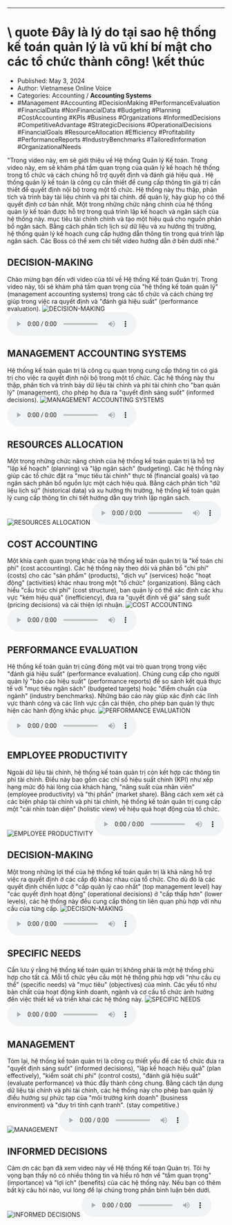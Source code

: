 
---

# \ quote Đây là lý do tại sao hệ thống kế toán quản lý là vũ khí bí mật cho các tổ chức thành công! \kết thúc

- Published: May 3, 2024
- Author: Vietnamese Online Voice
- Categories: Accounting / **Accounting Systems**
- #Management #Accounting #DecisionMaking #PerformanceEvaluation #FinancialData #NonFinancialData #Budgeting #Planning #CostAccounting #KPIs #Business #Organizations #InformedDecisions #CompetitiveAdvantage #StrategicDecisions #OperationalDecisions #FinancialGoals #ResourceAllocation #Efficiency #Profitability #PerformanceReports #IndustryBenchmarks #TailoredInformation #OrganizationalNeeds

"Trong video này, em sẽ giới thiệu về Hệ thống Quản lý Kế toán. Trong video này, em sẽ khám phá tầm quan trọng của quản lý kế hoạch hệ thống trong tổ chức và cách chúng hỗ trợ quyết định và đánh giá hiệu quả . Hệ thống quản lý kế toán là công cụ cần thiết để cung cấp thông tin giá trị cần thiết để quyết định nội bộ trong một tổ chức. Hệ thống này thu thập, phân tích và trình bày tài liệu chính và phi tài chính. để quản lý, hãy giúp họ có thể quyết định cơ bản nhất. Một trong những chức năng chính của hệ thống quản lý kế toán được hỗ trợ trong quá trình lập kế hoạch và ngân sách của hệ thống này. mục tiêu tài chính chính và tạo một hiệu quả cho nguồn phân bổ ngân sách. Bằng cách phân tích lịch sử dữ liệu và xu hướng thị trường, hệ thống quản lý kế hoạch cung cấp hướng dẫn thông tin trong quá trình lập ngân sách. Các Boss có thể xem chi tiết video hướng dẫn ở bên dưới nhé."


## DECISION-MAKING

Chào mừng bạn đến với video của tôi về Hệ thống Kế toán Quản trị. Trong video này, tôi sẽ khám phá tầm quan trọng của "hệ thống kế toán quản lý" (management accounting systems) trong các tổ chức và cách chúng trợ giúp trong việc ra quyết định và "đánh giá hiệu suất" (performance evaluation).
![DECISION-MAKING](https://http-archiver-apis-production-80.schnworks.com/storage/images/transitions/2024-05-03/transition-11124442381-Montserrat-ExtraBold-004895.jpg)
<audio controls>
    <source src="https://http-archiver-apis-production-80.schnworks.com/storage/storage/audio/file-31974221200.mp3" type="audio/mpeg">
</audio>



## MANAGEMENT ACCOUNTING SYSTEMS

Hệ thống kế toán quản trị là công cụ quan trọng cung cấp thông tin có giá trị cho việc ra quyết định nội bộ trong một tổ chức. Các hệ thống này thu thập, phân tích và trình bày dữ liệu tài chính và phi tài chính cho "ban quản lý" (management), cho phép họ đưa ra "quyết định sáng suốt" (informed decisions).
![MANAGEMENT ACCOUNTING SYSTEMS](https://http-archiver-apis-production-80.schnworks.com/storage/images/transitions/2024-05-03/transition--5911204659-Montserrat-Medium-1A237E.jpg)
<audio controls>
    <source src="https://http-archiver-apis-production-80.schnworks.com/storage/storage/audio/file-13230673476.mp3" type="audio/mpeg">
</audio>



## RESOURCES ALLOCATION

Một trong những chức năng chính của hệ thống kế toán quản trị là hỗ trợ "lập kế hoạch" (planning) và "lập ngân sách" (budgeting). Các hệ thống này giúp các tổ chức đặt ra "mục tiêu tài chính" thực tế (financial goals) và tạo ngân sách phân bổ nguồn lực một cách hiệu quả. Bằng cách phân tích "dữ liệu lịch sử" (historical data) và xu hướng thị trường, hệ thống kế toán quản lý cung cấp thông tin chi tiết hướng dẫn quy trình lập ngân sách.
![RESOURCES ALLOCATION](https://http-archiver-apis-production-80.schnworks.com/storage/images/transitions/2024-05-03/transition--25276967468-Montserrat-SemiBold-880E4F.jpg)
<audio controls>
    <source src="https://http-archiver-apis-production-80.schnworks.com/storage/storage/audio/file-87455662770.mp3" type="audio/mpeg">
</audio>



## COST ACCOUNTING

Một khía cạnh quan trọng khác của hệ thống kế toán quản trị là "kế toán chi phí" (cost accounting). Các hệ thống này theo dõi và phân bổ "chi phí" (costs) cho các "sản phẩm" (products), "dịch vụ" (services) hoặc "hoạt động" (activities) khác nhau trong một "tổ chức" (organization). Bằng cách hiểu "cấu trúc chi phí" (cost structure), ban quản lý có thể xác định các khu vực "kém hiệu quả" (inefficiency), đưa ra "quyết định về giá" sáng suốt (pricing decisions) và cải thiện lợi nhuận.
![COST ACCOUNTING](https://http-archiver-apis-production-80.schnworks.com/storage/images/transitions/2024-05-03/transition-1704772802-Montserrat-SemiBold-9C27B0.jpg)
<audio controls>
    <source src="https://http-archiver-apis-production-80.schnworks.com/storage/storage/audio/file-24445662190.mp3" type="audio/mpeg">
</audio>



## PERFORMANCE EVALUATION

Hệ thống kế toán quản trị cũng đóng một vai trò quan trọng trong việc "đánh giá hiệu suất" (performance evaluation). Chúng cung cấp cho người quản lý "báo cáo hiệu suất" (performance reports) để so sánh kết quả thực tế với "mục tiêu ngân sách" (budgeted targets) hoặc "điểm chuẩn của ngành" (industry benchmarks). Những báo cáo này giúp xác định các lĩnh vực thành công và các lĩnh vực cần cải thiện, cho phép ban quản lý thực hiện các hành động khắc phục.
![PERFORMANCE EVALUATION](https://http-archiver-apis-production-80.schnworks.com/storage/images/transitions/2024-05-03/transition-28044274031-Montserrat-Medium-283593.jpg)
<audio controls>
    <source src="https://http-archiver-apis-production-80.schnworks.com/storage/storage/audio/file-28358122237.mp3" type="audio/mpeg">
</audio>



## EMPLOYEE PRODUCTIVITY

Ngoài dữ liệu tài chính, hệ thống kế toán quản trị còn kết hợp các thông tin phi tài chính. Điều này bao gồm các chỉ số hiệu suất chính (KPI) như xếp hạng mức độ hài lòng của khách hàng, "năng suất của nhân viên" (employee productivity) và "thị phần" (market share). Bằng cách xem xét cả các biện pháp tài chính và phi tài chính, hệ thống kế toán quản trị cung cấp một "cái nhìn toàn diện" (holistic view) về hiệu quả hoạt động của tổ chức.
![EMPLOYEE PRODUCTIVITY](https://http-archiver-apis-production-80.schnworks.com/storage/images/transitions/2024-05-03/transition--23888072149-Montserrat-Black-9C27B0.jpg)
<audio controls>
    <source src="https://http-archiver-apis-production-80.schnworks.com/storage/storage/audio/file-24407270147.mp3" type="audio/mpeg">
</audio>



## DECISION-MAKING

Một trong những lợi thế của hệ thống kế toán quản trị là khả năng hỗ trợ việc ra quyết định ở các cấp độ khác nhau của tổ chức. Cho dù đó là các quyết định chiến lược ở "cấp quản lý cao nhất" (top management level) hay "các quyết định hoạt động" (operational decisions) ở "cấp thấp hơn" (lower levels), các hệ thống này đều cung cấp thông tin liên quan phù hợp với nhu cầu của từng cấp.
![DECISION-MAKING](https://http-archiver-apis-production-80.schnworks.com/storage/images/transitions/2024-05-03/transition-31503991621-Montserrat-SemiBold-512DA8.jpg)
<audio controls>
    <source src="https://http-archiver-apis-production-80.schnworks.com/storage/storage/audio/file-42020320555.mp3" type="audio/mpeg">
</audio>



## SPECIFIC NEEDS

Cần lưu ý rằng hệ thống kế toán quản trị không phải là một hệ thống phù hợp cho tất cả. Mỗi tổ chức yêu cầu một hệ thống phù hợp với "nhu cầu cụ thể" (specific needs) và "mục tiêu" (objectives) của mình. Các yếu tố như bản chất của hoạt động kinh doanh, ngành và cơ cấu tổ chức ảnh hưởng đến việc thiết kế và triển khai các hệ thống này.
![SPECIFIC NEEDS](https://http-archiver-apis-production-80.schnworks.com/storage/images/transitions/2024-05-03/transition-9033142273-Montserrat-Regular-880E4F.jpg)
<audio controls>
    <source src="https://http-archiver-apis-production-80.schnworks.com/storage/storage/audio/file-13550765311.mp3" type="audio/mpeg">
</audio>



## MANAGEMENT

Tóm lại, hệ thống kế toán quản trị là công cụ thiết yếu để các tổ chức đưa ra "quyết định sáng suốt" (informed decisions), "lập kế hoạch hiệu quả" (plan effectively), "kiểm soát chi phí" (control costs), "đánh giá hiệu suất" (evaluate performance) và thúc đẩy thành công chung. Bằng cách tận dụng dữ liệu tài chính và phi tài chính, các hệ thống này cho phép ban quản lý điều hướng sự phức tạp của "môi trường kinh doanh" (business environment) và "duy trì tính cạnh tranh". (stay competitive.)
![MANAGEMENT](https://http-archiver-apis-production-80.schnworks.com/storage/images/transitions/2024-05-03/transition-20523672293-Montserrat-Black-283593.jpg)
<audio controls>
    <source src="https://http-archiver-apis-production-80.schnworks.com/storage/storage/audio/file-1781336481.mp3" type="audio/mpeg">
</audio>



## INFORMED DECISIONS

Cảm ơn các bạn đã xem video này về Hệ thống Kế toán Quản trị. Tôi hy vọng bạn thấy nó có nhiều thông tin và hiểu rõ hơn về "tầm quan trọng" (importance) và "lợi ích" (benefits) của các hệ thống này. Nếu bạn có thêm bất kỳ câu hỏi nào, vui lòng để lại chúng trong phần bình luận bên dưới.
![INFORMED DECISIONS](https://http-archiver-apis-production-80.schnworks.com/storage/images/transitions/2024-05-03/transition-26625494553-Montserrat-Black-673AB7.jpg)
<audio controls>
    <source src="https://http-archiver-apis-production-80.schnworks.com/storage/storage/audio/file-21329806353.mp3" type="audio/mpeg">
</audio>

